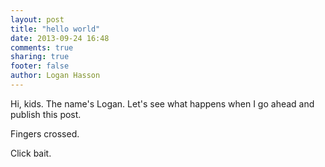 ```yaml
---
layout: post
title: "hello world"
date: 2013-09-24 16:48
comments: true
sharing: true
footer: false
author: Logan Hasson
---
```


Hi, kids. The name's Logan. Let's see what happens when I go ahead and publish this post.

Fingers crossed.

<!-- more -->

Click bait.